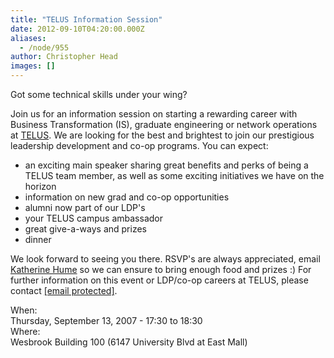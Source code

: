 ```yaml
---
title: "TELUS Information Session"
date: 2012-09-10T04:20:00.000Z
aliases:
  - /node/955
author: Christopher Head
images: []
---
```


<div class="field field-name-body field-type-text-with-summary field-label-hidden"><div class="field-items"><div class="field-item even"><p>Got some technical skills under your wing?</p>
<p>Join us for an information session on starting a rewarding career with Business Transformation (IS), graduate engineering or network operations at <a href="http://www.telus.com">TELUS</a>. We are looking for the best and brightest to join our prestigious leadership development and co-op programs. You can expect:</p>
<ul>
<li>an exciting main speaker sharing great benefits and perks of being a TELUS team member, as well as some exciting initiatives we have on the horizon
</li><li>information on new grad and co-op opportunities
</li><li>alumni now part of our LDP&apos;s
</li><li>your TELUS campus ambassador
</li><li>great give-a-ways and prizes
</li><li>dinner
</li></ul>
<p>We look forward to seeing you there. RSVP&apos;s are always appreciated, email <a href="/cdn-cgi/l/email-protection#b1dad0c5d9d4c3d8dfd49fd9c4dcd4f1c4d3d29fd2d0">Katherine Hume</a> so we can ensure to bring enough food and prizes :)  For further information on this event or LDP/co-op careers at TELUS, please contact <a href="/cdn-cgi/l/email-protection#cfbcaebdaea7e1adbdaeabaa8fbbaaa3babce1aca0a2"><span class="__cf_email__" data-cfemail="74071506151c5a16061510113420313821275a171b19">[email&#xA0;protected]</span></a>.</p>
</div></div></div><div class="field field-name-field-dates field-type-datetime field-label-above"><div class="field-label">When:&#xA0;</div><div class="field-items"><div class="field-item even"><span class="date-display-single">Thursday, September 13, 2007 - <span class="date-display-range"><span class="date-display-start">17:30</span> to <span class="date-display-end">18:30</span></span></span></div></div></div><div class="field field-name-field-location field-type-text field-label-above"><div class="field-label">Where:&#xA0;</div><div class="field-items"><div class="field-item even">Wesbrook Building 100 (6147 University Blvd at East Mall) </div></div></div>    <footer>
          </footer>
